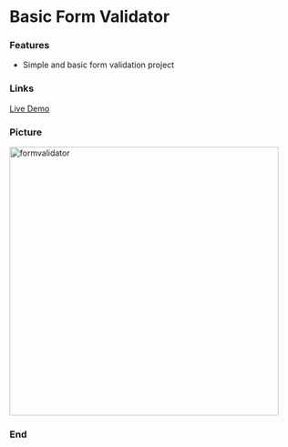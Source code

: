 # Basic Form Validator
### Features

- Simple and basic form validation project


### Links

[Live Demo](https://basic-formvalidator.netlify.app/)

### Picture

<img width="472" alt="formvalidator" src="https://user-images.githubusercontent.com/66042015/179425550-f5f4c5cd-9feb-4cfe-a615-b513b21ce63f.png">


### End
